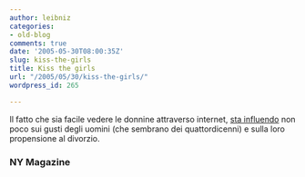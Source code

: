 ```yaml
---
author: leibniz
categories:
- old-blog
comments: true
date: '2005-05-30T08:00:35Z'
slug: kiss-the-girls
title: Kiss the girls
url: "/2005/05/30/kiss-the-girls/"
wordpress_id: 265

---
```

Il fatto che sia facile vedere le donnine attraverso internet, [sta influendo](https://www.newyorkmetro.com/nymetro/nightlife/sex/columns/mating/12044/index.html) non poco sui gusti degli uomini (che sembrano dei quattordicenni) e sulla loro propensione al divorzio.  



### NY Magazine
